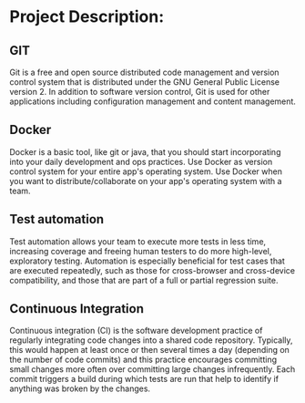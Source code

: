 # Project Description:

## GIT

Git is a free and open source distributed code management and version control system that is distributed under the GNU General Public License version 2. In addition to software version control, Git is used for other applications including configuration management and content management.

## Docker

Docker is a basic tool, like git or java, that you should start incorporating into your daily development and ops practices. Use Docker as version control system for your entire app's operating system. Use Docker when you want to distribute/collaborate on your app's operating system with a team.

## Test automation

Test automation allows your team to execute more tests in less time, increasing coverage and freeing human testers to do more high-level, exploratory testing. Automation is especially beneficial for test cases that are executed repeatedly, such as those for cross-browser and cross-device compatibility, and those that are part of a full or partial regression suite.

## Continuous Integration

Continuous integration (CI) is the software development practice of regularly integrating code changes into a shared code repository. Typically, this would happen at least once or then several times a day (depending on the number of code commits) and this practice encourages committing small changes more often over committing large changes infrequently. Each commit triggers a build during which tests are run that help to identify if anything was broken by the changes.
